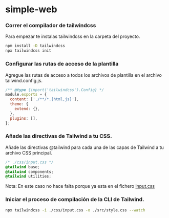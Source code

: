 # simple-web

### Correr el compilador de tailwindcss

Para empezar te instalas tailwindcss en la carpeta del proyecto.

```bash
npm install -D tailwindcss
npx tailwindcss init
```

### Configurar las rutas de acceso de la plantilla

Agregue las rutas de acceso a todos los archivos de plantilla en el archivo tailwind.config.js.

```js
/** @type {import('tailwindcss').Config} */
module.exports = {
  content: ['./**/*.{html,js}'],
  theme: {
    extend: {},
  },
  plugins: [],
};
```

### Añade las directivas de Tailwind a tu CSS.

Añade las directivas @tailwind para cada una de las capas de Tailwind a tu archivo CSS principal.

```css
/* ./css/input.css */
@tailwind base;
@tailwind components;
@tailwind utilities;
```

Nota: En este caso no hace falta porque ya esta en el fichero <a href="./css/input.css">input.css</a>

### Iniciar el proceso de compilación de la CLI de Tailwind.

```bash
npx tailwindcss -i ./css/input.css -o ./src/style.css --watch
```
